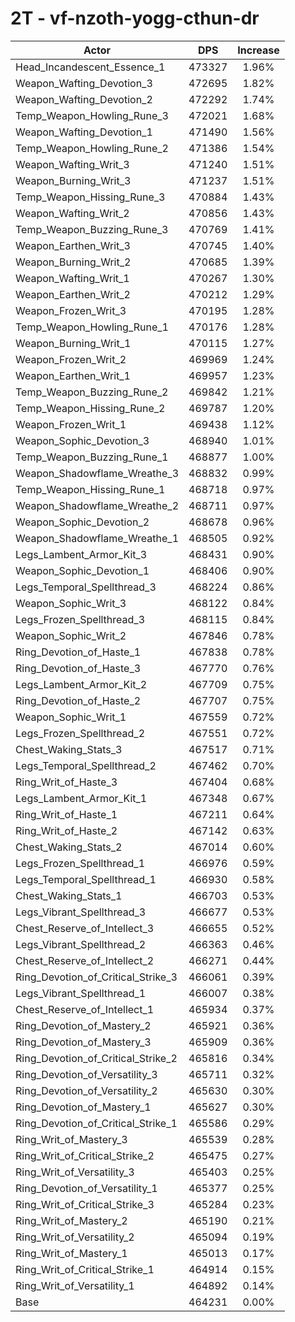 # 2T - vf-nzoth-yogg-cthun-dr
| Actor | DPS | Increase |
|---|:---:|:---:|
|Head_Incandescent_Essence_1|473327|1.96%|
|Weapon_Wafting_Devotion_3|472695|1.82%|
|Weapon_Wafting_Devotion_2|472292|1.74%|
|Temp_Weapon_Howling_Rune_3|472021|1.68%|
|Weapon_Wafting_Devotion_1|471490|1.56%|
|Temp_Weapon_Howling_Rune_2|471386|1.54%|
|Weapon_Wafting_Writ_3|471240|1.51%|
|Weapon_Burning_Writ_3|471237|1.51%|
|Temp_Weapon_Hissing_Rune_3|470884|1.43%|
|Weapon_Wafting_Writ_2|470856|1.43%|
|Temp_Weapon_Buzzing_Rune_3|470769|1.41%|
|Weapon_Earthen_Writ_3|470745|1.40%|
|Weapon_Burning_Writ_2|470685|1.39%|
|Weapon_Wafting_Writ_1|470267|1.30%|
|Weapon_Earthen_Writ_2|470212|1.29%|
|Weapon_Frozen_Writ_3|470195|1.28%|
|Temp_Weapon_Howling_Rune_1|470176|1.28%|
|Weapon_Burning_Writ_1|470115|1.27%|
|Weapon_Frozen_Writ_2|469969|1.24%|
|Weapon_Earthen_Writ_1|469957|1.23%|
|Temp_Weapon_Buzzing_Rune_2|469842|1.21%|
|Temp_Weapon_Hissing_Rune_2|469787|1.20%|
|Weapon_Frozen_Writ_1|469438|1.12%|
|Weapon_Sophic_Devotion_3|468940|1.01%|
|Temp_Weapon_Buzzing_Rune_1|468877|1.00%|
|Weapon_Shadowflame_Wreathe_3|468832|0.99%|
|Temp_Weapon_Hissing_Rune_1|468718|0.97%|
|Weapon_Shadowflame_Wreathe_2|468711|0.97%|
|Weapon_Sophic_Devotion_2|468678|0.96%|
|Weapon_Shadowflame_Wreathe_1|468505|0.92%|
|Legs_Lambent_Armor_Kit_3|468431|0.90%|
|Weapon_Sophic_Devotion_1|468406|0.90%|
|Legs_Temporal_Spellthread_3|468224|0.86%|
|Weapon_Sophic_Writ_3|468122|0.84%|
|Legs_Frozen_Spellthread_3|468115|0.84%|
|Weapon_Sophic_Writ_2|467846|0.78%|
|Ring_Devotion_of_Haste_1|467838|0.78%|
|Ring_Devotion_of_Haste_3|467770|0.76%|
|Legs_Lambent_Armor_Kit_2|467709|0.75%|
|Ring_Devotion_of_Haste_2|467707|0.75%|
|Weapon_Sophic_Writ_1|467559|0.72%|
|Legs_Frozen_Spellthread_2|467551|0.72%|
|Chest_Waking_Stats_3|467517|0.71%|
|Legs_Temporal_Spellthread_2|467462|0.70%|
|Ring_Writ_of_Haste_3|467404|0.68%|
|Legs_Lambent_Armor_Kit_1|467348|0.67%|
|Ring_Writ_of_Haste_1|467211|0.64%|
|Ring_Writ_of_Haste_2|467142|0.63%|
|Chest_Waking_Stats_2|467014|0.60%|
|Legs_Frozen_Spellthread_1|466976|0.59%|
|Legs_Temporal_Spellthread_1|466930|0.58%|
|Chest_Waking_Stats_1|466703|0.53%|
|Legs_Vibrant_Spellthread_3|466677|0.53%|
|Chest_Reserve_of_Intellect_3|466655|0.52%|
|Legs_Vibrant_Spellthread_2|466363|0.46%|
|Chest_Reserve_of_Intellect_2|466271|0.44%|
|Ring_Devotion_of_Critical_Strike_3|466061|0.39%|
|Legs_Vibrant_Spellthread_1|466007|0.38%|
|Chest_Reserve_of_Intellect_1|465934|0.37%|
|Ring_Devotion_of_Mastery_2|465921|0.36%|
|Ring_Devotion_of_Mastery_3|465909|0.36%|
|Ring_Devotion_of_Critical_Strike_2|465816|0.34%|
|Ring_Devotion_of_Versatility_3|465711|0.32%|
|Ring_Devotion_of_Versatility_2|465630|0.30%|
|Ring_Devotion_of_Mastery_1|465627|0.30%|
|Ring_Devotion_of_Critical_Strike_1|465586|0.29%|
|Ring_Writ_of_Mastery_3|465539|0.28%|
|Ring_Writ_of_Critical_Strike_2|465475|0.27%|
|Ring_Writ_of_Versatility_3|465403|0.25%|
|Ring_Devotion_of_Versatility_1|465377|0.25%|
|Ring_Writ_of_Critical_Strike_3|465284|0.23%|
|Ring_Writ_of_Mastery_2|465190|0.21%|
|Ring_Writ_of_Versatility_2|465094|0.19%|
|Ring_Writ_of_Mastery_1|465013|0.17%|
|Ring_Writ_of_Critical_Strike_1|464914|0.15%|
|Ring_Writ_of_Versatility_1|464892|0.14%|
|Base|464231|0.00%|
